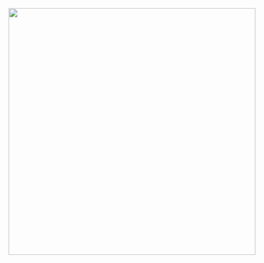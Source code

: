 <div id="header" align="center">
  <img src="https://media1.tenor.com/m/2nKSTDDekOgAAAAd/coding-kira.gif" width="500"/>
</div>  

<!--
**Kadina1988/Kadina1988** is a ✨ _special_ ✨ repository because its `README.md` (this file) appears on your GitHub profile.

Here are some ideas to get you started:

- 🔭 I’m currently working on ...
- 🌱 I’m currently learning ...
- 👯 I’m looking to collaborate on ...
- 🤔 I’m looking for help with ...
- 💬 Ask me about ...
- 📫 How to reach me: ...
- 😄 Pronouns: ...
- ⚡ Fun fact: ...
-->
